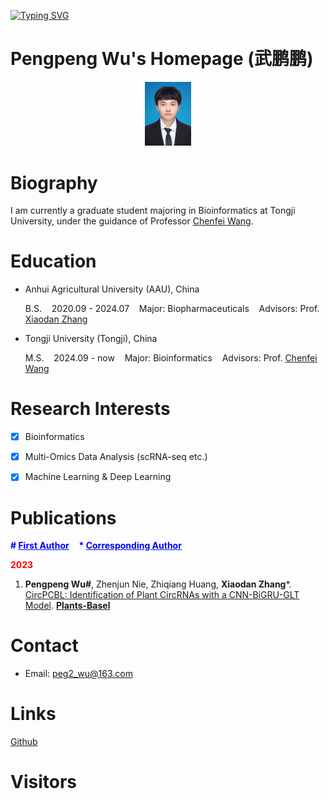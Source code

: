 [![Typing SVG](https://readme-typing-svg.demolab.com?font=Sedan+SC&pause=1000&color=A801FF&vCenter=true&random=false&width=450&height=40&lines=%F0%9F%94%A5+Welcome+to+my+Personal+Page!+%F0%9F%94%A5)](https://git.io/typing-svg)

# Pengpeng Wu's Homepage (武鹏鹏)

<div style="text-align: center;">
  <img src="_static/photo.jpg" alt="photo" style="zoom: 10%;">
</div>

# Biography

I am currently a graduate student majoring in Bioinformatics at Tongji University, under the guidance of Professor [Chenfei Wang](https://life.tongji.edu.cn/46/27/c12618a149031/page.htm).

# Education

- Anhui Agricultural University (AAU), China

  B.S.&nbsp;&nbsp;&nbsp;&nbsp;2020.09 - 2024.07&nbsp;&nbsp;&nbsp;&nbsp;Major: Biopharmaceuticals&nbsp;&nbsp;&nbsp;&nbsp;Advisors: Prof. [Xiaodan Zhang](https://jsxx.ahau.edu.cn/ch/jsxx_show.html?zgh=2004060)

- Tongji University (Tongji), China
  
  M.S.&nbsp;&nbsp;&nbsp;&nbsp;2024.09 - now&nbsp;&nbsp;&nbsp;&nbsp;Major: Bioinformatics&nbsp;&nbsp;&nbsp;&nbsp;Advisors: Prof. [Chenfei Wang](https://life.tongji.edu.cn/46/27/c12618a149031/page.htm)

# Research Interests

- [x] Bioinformatics

- [x] Multi-Omics Data Analysis (scRNA-seq etc.)

- [x] Machine Learning & Deep Learning

# Publications

<b style="color: blue">\# <u>First Author</u></b>&nbsp;&nbsp;&nbsp;&nbsp;<b style="color: blue">\* <u>Corresponding Author</u></b>

<b style="color: red">2023</b>

1. **Pengpeng Wu#**, Zhenjun Nie, Zhiqiang Huang, **Xiaodan Zhang***. [CircPCBL: Identification of Plant CircRNAs with a CNN-BiGRU-GLT Model](https://www.mdpi.com/2223-7747/12/8/1652). **<u>Plants-Basel</u>**

# Contact

- Email: peg2_wu@163.com

# Links

[Github](https://github.com/Peg-Wu)

# Visitors

<script type="text/javascript" id="clstr_globe" src="//clustrmaps.com/globe.js?d=cMuCMHUUQdD6uLRw-SJWj0bBsgXle74QRc_UT2MKMdc&w=250"></script>
